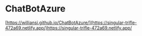 # ChatBotAzure

[https://williansi.github.io/ChatBotAzure/](https://singular-trifle-472a69.netlify.app/)https://singular-trifle-472a69.netlify.app/
